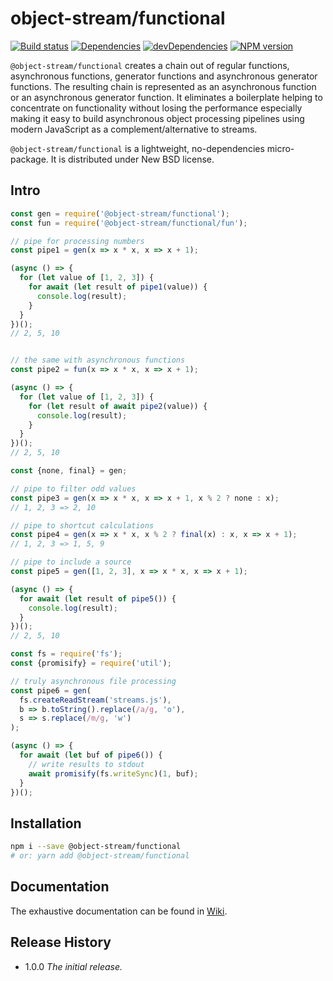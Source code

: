 # object-stream/functional

[![Build status][travis-image]][travis-url]
[![Dependencies][deps-image]][deps-url]
[![devDependencies][dev-deps-image]][dev-deps-url]
[![NPM version][npm-image]][npm-url]


`@object-stream/functional` creates a chain out of regular functions, asynchronous functions, generator functions
and asynchronous generator functions. The resulting chain is represented as an asynchronous function or
an asynchronous generator function. It eliminates a boilerplate helping to concentrate on functionality without losing the performance
especially making it easy to build asynchronous object processing pipelines using modern JavaScript as a complement/alternative to streams.

`@object-stream/functional` is a lightweight, no-dependencies micro-package. It is distributed under New BSD license.

## Intro

```js
const gen = require('@object-stream/functional');
const fun = require('@object-stream/functional/fun');

// pipe for processing numbers
const pipe1 = gen(x => x * x, x => x + 1);

(async () => {
  for (let value of [1, 2, 3]) {
    for await (let result of pipe1(value)) {
      console.log(result);
    }
  }
})();
// 2, 5, 10


// the same with asynchronous functions
const pipe2 = fun(x => x * x, x => x + 1);

(async () => {
  for (let value of [1, 2, 3]) {
    for (let result of await pipe2(value)) {
      console.log(result);
    }
  }
})();
// 2, 5, 10

const {none, final} = gen;

// pipe to filter odd values
const pipe3 = gen(x => x * x, x => x + 1, x % 2 ? none : x);
// 1, 2, 3 => 2, 10

// pipe to shortcut calculations
const pipe4 = gen(x => x * x, x % 2 ? final(x) : x, x => x + 1);
// 1, 2, 3 => 1, 5, 9

// pipe to include a source
const pipe5 = gen([1, 2, 3], x => x * x, x => x + 1);

(async () => {
  for await (let result of pipe5()) {
    console.log(result);
  }
})();
// 2, 5, 10

const fs = require('fs');
const {promisify} = require('util');

// truly asynchronous file processing
const pipe6 = gen(
  fs.createReadStream('streams.js'),
  b => b.toString().replace(/a/g, 'o'),
  s => s.replace(/m/g, 'w')
);

(async () => {
  for await (let buf of pipe6()) {
    // write results to stdout
    await promisify(fs.writeSync)(1, buf);
  }
})();
```

## Installation

```bash
npm i --save @object-stream/functional
# or: yarn add @object-stream/functional
```

## Documentation

The exhaustive documentation can be found in [Wiki](https://github.com/object-stream/functional/wiki).

## Release History

- 1.0.0 *The initial release.*

[npm-image]:      https://img.shields.io/npm/v/object-stream/functional.svg
[npm-url]:        https://npmjs.org/package/object-stream/functional
[deps-image]:     https://img.shields.io/david/object-stream/functional.svg
[deps-url]:       https://david-dm.org/object-stream/functional
[dev-deps-image]: https://img.shields.io/david/dev/object-stream/functional.svg
[dev-deps-url]:   https://david-dm.org/object-stream/functional?type=dev
[travis-image]:   https://img.shields.io/travis/object-stream/functional.svg
[travis-url]:     https://travis-ci.org/object-stream/functional
